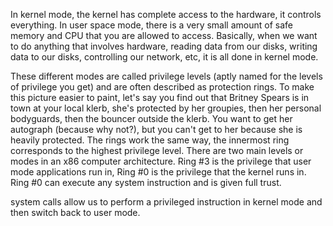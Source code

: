 In kernel mode, the kernel has complete access to the hardware, it controls everything. 
In user space mode, there is a very small amount of safe memory and CPU that you are allowed to access. 
Basically, when we want to do anything that involves hardware, reading data from our disks,
writing data to our disks, controlling our network, etc, it is all done in kernel mode.

These different modes are called privilege levels (aptly named for the levels of privilege you get) and are often described as protection rings. 
To make this picture easier to paint, let's say you find out that Britney Spears is in town at your local klerb,
she's protected by her groupies, then her personal bodyguards, then the bouncer outside the klerb. 
You want to get her autograph (because why not?), but you can't get to her because she is heavily protected. 
The rings work the same way, the innermost ring corresponds to the highest privilege level.
There are two main levels or modes in an x86 computer architecture.
Ring #3 is the privilege that user mode applications run in, Ring #0 is the privilege that the kernel runs in. 
Ring #0 can execute any system instruction and is given full trust. 

 system calls allow us to perform a privileged instruction in kernel mode and then switch back to user mode.
